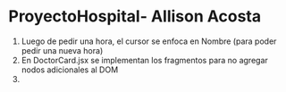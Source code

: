 # ProyectoHospital- Allison Acosta

1. Luego de pedir una hora, el cursor se enfoca en Nombre (para poder pedir una nueva hora)
2. En DoctorCard.jsx se implementan los fragmentos para no agregar nodos adicionales al DOM
3.
